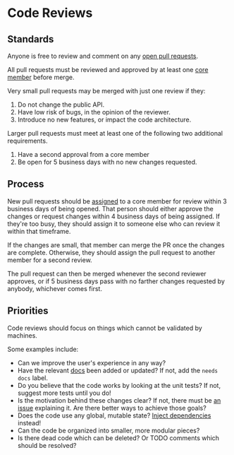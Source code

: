 # Code Reviews

## Standards
Anyone is free to review and comment on any [open pull requests](https://github.com/prebid/prebid-server-java/pulls).

All pull requests must be reviewed and approved by at least one [core member](https://github.com/orgs/prebid/teams/core/members) before merge.

Very small pull requests may be merged with just one review if they:

1. Do not change the public API.
2. Have low risk of bugs, in the opinion of the reviewer.
3. Introduce no new features, or impact the code architecture.

Larger pull requests must meet at least one of the following two additional requirements.

1. Have a second approval from a core member
2. Be open for 5 business days with no new changes requested.

## Process

New pull requests should be [assigned](https://help.github.com/articles/assigning-issues-and-pull-requests-to-other-github-users/) 
to a core member for review within 3 business days of being opened.
That person should either approve the changes or request changes within 4 business days of being assigned.
If they're too busy, they should assign it to someone else who can review it within that timeframe.

If the changes are small, that member can merge the PR once the changes are complete. Otherwise, they should
assign the pull request to another member for a second review.

The pull request can then be merged whenever the second reviewer approves, or if 5 business days pass with no farther
changes requested by anybody, whichever comes first.

## Priorities

Code reviews should focus on things which cannot be validated by machines.

Some examples include:

- Can we improve the user's experience in any way?
- Have the relevant [docs]() been added or updated? If not, add the `needs docs` label.
- Do you believe that the code works by looking at the unit tests? If not, suggest more tests until you do!
- Is the motivation behind these changes clear? If not, there must be [an issue](https://github.com/prebid/prebid-server-java/issues) 
explaining it. Are there better ways to achieve those goals?
- Does the code use any global, mutable state? [Inject dependencies](https://en.wikipedia.org/wiki/Dependency_injection) instead!
- Can the code be organized into smaller, more modular pieces?
- Is there dead code which can be deleted? Or TODO comments which should be resolved?
